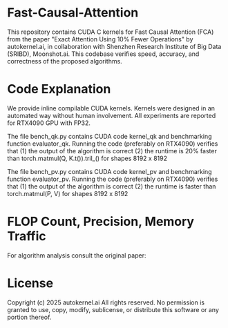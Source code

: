 # Fast-Causal-Attention
This repository contains CUDA C kernels for Fast Causal Attention (FCA) from the paper "Exact Attention Using 10% Fewer Operations" by autokernel.ai, in collaboration with Shenzhen Research Institute of Big Data (SRIBD), Moonshot.ai. This codebase verifies speed, accuracy, and correctness of the proposed algorithms.

# Code Explanation
We provide inline compilable CUDA kernels. Kernels were designed in an automated way without human involvement. All experiments are reported for RTX4090 GPU with FP32.

The file bench_qk.py contains CUDA code kernel_qk and benchmarking function evaluator_qk. Running the code (preferably on RTX4090) verifies that
(1) the output of the algorithm is correct 
(2) the runtime is 20% faster than torch.matmul(Q, K.t()).tril_() for shapes 8192 x 8192

The file bench_pv.py contains CUDA code kernel_pv and benchmarking function evaluator_pv. Running the code (preferably on RTX4090) verifies that
(1) the output of the algorithm is correct 
(2) the runtime is <TBD> faster than torch.matmul(P, V) for shapes 8192 x 8192


# FLOP Count, Precision, Memory Traffic
For algorithm analysis consult the original paper: <arxiv link here>


# License
Copyright (c) 2025 autokernel.ai All rights reserved.
No permission is granted to use, copy, modify, sublicense, or distribute this software or any portion thereof.
